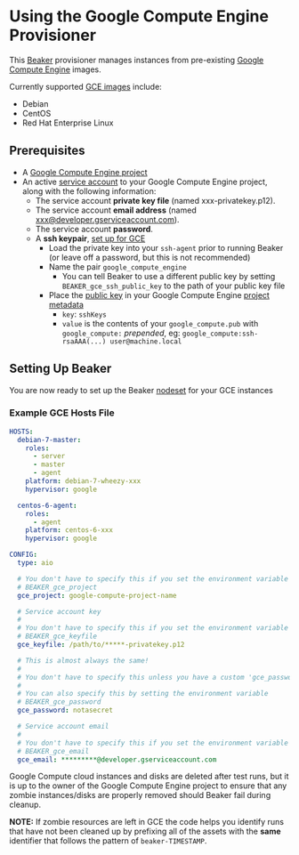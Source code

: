 # Using the Google Compute Engine Provisioner

This [Beaker](https://github.com/puppetlabs/beaker) provisioner manages instances from pre-existing [Google Compute Engine](https://cloud.google.com/compute) images.

Currently supported [GCE images](https://cloud.google.com/compute/docs/images#os-compute-support) include:
  * Debian
  * CentOS
  * Red Hat Enterprise Linux

## Prerequisites

  * A [Google Compute Engine project](https://cloud.google.com/resource-manager/docs/creating-managing-projects)
  * An active [service account](https://cloud.google.com/compute/docs/access/service-accounts)
    to your Google Compute Engine project, along with the following
    information:
    * The service account **private key file** (named xxx-privatekey.p12).
    * The service account **email address** (named xxx@developer.gserviceaccount.com).
    * The service account **password**.
    * A **ssh keypair**, [set up for GCE](https://developers.google.com/compute/docs/console#sshkeys)
      * Load the private key into your `ssh-agent` prior to running Beaker (or
        leave off a password, but this is not recommended)
      * Name the pair `google_compute_engine`
        * You can tell Beaker to use a different public key by setting `BEAKER_gce_ssh_public_key` to the path of your public key file
      * Place the [public key](https://git-scm.com/book/gr/v2/Git-on-the-Server-Generating-Your-SSH-Public-Key) in your Google Compute Engine [project metadata](https://cloud.google.com/compute/docs/storing-retrieving-metadata)
        * `key`: `sshKeys`
        * `value` is the contents of your `google_compute.pub` with `google_compute:` _prepended_, eg: `google_compute:ssh-rsaAAA(...) user@machine.local`

## Setting Up Beaker

You are now ready to set up the Beaker [nodeset](https://github.com/puppetlabs/beaker-rspec#typical-workflow) for your GCE instances

### Example GCE Hosts File

  ```yaml
  HOSTS:
    debian-7-master:
      roles:
        - server
        - master
        - agent
      platform: debian-7-wheezy-xxx
      hypervisor: google

    centos-6-agent:
      roles:
        - agent
      platform: centos-6-xxx
      hypervisor: google

  CONFIG:
    type: aio

    # You don't have to specify this if you set the environment variable
    # BEAKER_gce_project
    gce_project: google-compute-project-name

    # Service account key
    #
    # You don't have to specify this if you set the environment variable
    # BEAKER_gce_keyfile
    gce_keyfile: /path/to/*****-privatekey.p12

    # This is almost always the same!
    #
    # You don't have to specify this unless you have a custom 'gce_password'
    #
    # You can also specify this by setting the environment variable
    # BEAKER_gce_password
    gce_password: notasecret

    # Service account email
    #
    # You don't have to specify this if you set the environment variable
    # BEAKER_gce_email
    gce_email: *********@developer.gserviceaccount.com
  ```

Google Compute cloud instances and disks are deleted after test runs, but it is
up to the owner of the Google Compute Engine project to ensure that any zombie
instances/disks are properly removed should Beaker fail during cleanup.

**NOTE:** If zombie resources are left in GCE the code helps you identify runs
that have not been cleaned up by prefixing all of the assets with the **same**
identifier that follows the pattern of `beaker-TIMESTAMP`.
